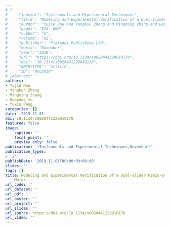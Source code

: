 ```yaml
---
# {
#     "journal": "Instruments and Experimental Techniques",
#     "title": "Modeling and Experimental Verification of a Dual-slider Piezo-actuated Linear Motor",
#     "author": "Yujie Hou and Yangkun Zhang and Mingming Zhang and Haoyong Yu and Yuxin Peng",
#     "pages": "876--880",
#     "number": "6",
#     "volume": "62",
#     "publisher": "Pleiades Publishing Ltd",
#     "month": "November",
#     "year": "2019",
#     "url": "https://doi.org/10.1134/s0020441220010170",
#     "doi": "10.1134/s0020441220010170",
#     "ENTRYTYPE": "article",
#     "ID": "Hou2019"
# }abstract: ''
authors:
- Yujie Hou
- Yangkun Zhang
- Mingming Zhang
- Haoyong Yu
- Yuxin Peng
categories: []
date: '2019-11-01'
doi: 10.1134/s0020441220010170
featured: false
image:
    caption: ''
    focal_point: ''
    preview_only: false
publication: '*Instruments and Experimental Techniques,November*'
publication_types:
- '2'
publishDate: '2019-11-01T00:00:00+08:00'
slides: ''
tags: []
title: Modeling and Experimental Verification of a Dual-slider Piezo-actuated Linear
    Motor
url_code: ''
url_dataset: ''
url_pdf: ''
url_poster: ''
url_project: ''
url_slides: ''
url_source: https://doi.org/10.1134/s0020441220010170
url_video: ''
---
```

